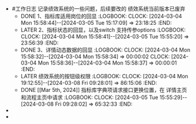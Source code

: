- #工作日志 记录绩效系统的一些问题，后续要改的 绩效系统当前版本已废弃
	- DONE 1、指标库适用岗位的回显
	  :LOGBOOK:
	  CLOCK: [2024-03-04 Mon 15:58:44]--[2024-03-05 Tue 15:17:09] =>  23:18:25
	  :END:
	- LATER 2、指标状态的回显，以及switch 支持传参options
	  :LOGBOOK:
	  CLOCK: [2024-03-04 Mon 15:58:41]--[2024-03-05 Tue 15:55:20] =>  23:56:39
	  :END:
	- DONE 3、详情动态数据的回显
	  :LOGBOOK:
	  CLOCK: [2024-03-04 Mon 15:58:32]--[2024-03-04 Mon 15:58:34] =>  00:00:02
	  CLOCK: [2024-03-04 Mon 15:58:36]--[2024-03-04 Mon 15:58:37] =>  00:00:01
	  :END:
	- LATER 绩效系统的按钮级权限
	  :LOGBOOK:
	  CLOCK: [2024-03-04 Mon 19:12:55]--[2024-03-08 Fri 09:28:01] =>  86:15:06
	  :END:
	- DONE [[Mar 5th, 2024]] 指标库字典项请求接口更换位置，在 详情主页和流程主页中请求
	  :LOGBOOK:
	  CLOCK: [2024-03-05 Tue 15:55:29]--[2024-03-08 Fri 09:28:02] =>  65:32:33
	  :END:
-
-